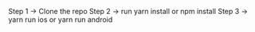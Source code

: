 <!-- How to get it to run -->

Step 1 -> Clone the repo
Step 2 -> run yarn install or npm install
Step 3 -> yarn run ios or yarn run android
